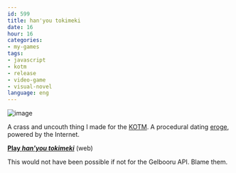 ```yaml
---
id: 599
title: han'you tokimeki
date: 16
hour: 16
categories:
- my-games
tags:
- javascript
- kotm
- release
- video-game
- visual-novel
language: eng
---
```


![image](/files/2012/09-hanyou-tokimeki/hanyouscreen.png "han'you tokimeki screenshot")

A crass and uncouth thing I made for the [KOTM](/tag/kotm/). A procedural dating [eroge](http://en.wikipedia.org/wiki/Eroge), powered by the Internet.

[**Play _han'you tokimeki_**](//www.agj.cl/files/games/hanyou/) (web)

This would not have been possible if not for the Gelbooru API. Blame them.

